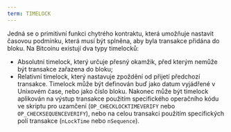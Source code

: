 ```yaml
---
term: TIMELOCK
---
```


Jedná se o primitivní funkci chytrého kontraktu, která umožňuje nastavit časovou podmínku, která musí být splněna, aby byla transakce přidána do bloku. Na Bitcoinu existují dva typy timelocků:
* Absolutní timelock, který určuje přesný okamžik, před kterým nemůže být transakce zařazena do bloku;
* Relativní timelock, který nastavuje zpoždění od přijetí předchozí transakce.
Timelock může být definován buď jako datum vyjádřené v Unixovém čase, nebo jako číslo bloku. Nakonec může být timelock aplikován na výstup transakce použitím specifického operačního kódu ve skriptu pro uzamčení (`OP_CHECKLOCKTIMEVERIFY` nebo `OP_CHECKSEQUENCEVERIFY`), nebo na celou transakci použitím specifických polí transakce (`nLockTime` nebo `nSequence`).